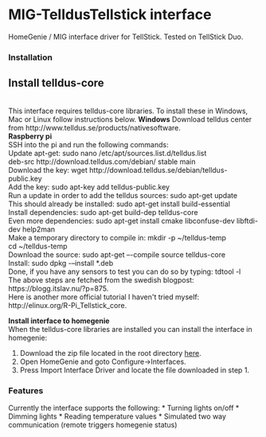 # MIG-TelldusTellstick interface
HomeGenie / MIG interface driver for TellStick. Tested on TellStick Duo.

<h3>Installation</h3>
<h2>Install telldus-core</h2><br />
This interface requires telldus-core libraries. To install these in Windows, Mac or Linux follow instructions below.
<b>Windows</b>
Download telldus center from http://www.telldus.se/products/nativesoftware. <br />
<b>Raspberry pi</b><br />
SSH into the pi and run the following commands: <br />
Update apt-get: 
sudo nano /etc/apt/sources.list.d/telldus.list <br />
deb-src http://download.telldus.com/debian/ stable main <br />
Download the key: wget http://download.telldus.se/debian/telldus-public.key <br />
Add the key: sudo apt-key add telldus-public.key <br />
Run a update in order to add the telldus sources: sudo apt-get update <br />
This should already be installed: sudo apt-get install build-essential <br />
Install dependencies: sudo apt-get build-dep telldus-core <br />
Even more dependencies: sudo apt-get install cmake libconfuse-dev libftdi-dev help2man <br />
Make a temporary directory to compile in: mkdir -p ~/telldus-temp <br />
cd ~/telldus-temp<br />
Download the source: sudo apt-get –-compile source telldus-core <br />
Install: sudo dpkg -–install *.deb <br />
Done, if you have any sensors to test you can do so by typing: tdtool -l <br />
The above steps are fetched from the swedish blogpost: https://blogg.itslav.nu/?p=875. <br /> Here is another more official tutorial I haven't tried myself: http://elinux.org/R-Pi_Tellstick_core.

<b>Install interface to homegenie</b><br />
When the telldus-core libraries are installed you can install the interface in homegenie: <br />
<ol>
<li>Download the zip file located in the root directory <a href="https://github.com/swaner/HomeGenieTelldusInterface/raw/master/Tellstick_0_9.zip">here</a>.</li>
<li>Open HomeGenie and goto Configure->Interfaces.</li>
<li>Press Import Interface Driver and locate the file downloaded in step 1.</li>
</ol>

<h3>Features</h3>
Currently the interface supports the following:
* Turning lights on/off
* Dimming lights
* Reading temperature values
* Simulated two way communication (remote triggers homegenie status)
